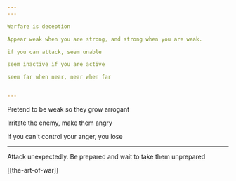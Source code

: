 ```yaml
---
---

Warfare is deception 

Appear weak when you are strong, and strong when you are weak.

if you can attack, seem unable 

seem inactive if you are active 

seem far when near, near when far 


---
```


Pretend to be weak so they grow arrogant 

Irritate the enemy, make them angry

If you can't control your anger, you lose 

---

Attack unexpectedly. Be prepared and wait to take them unprepared


[[the-art-of-war]]